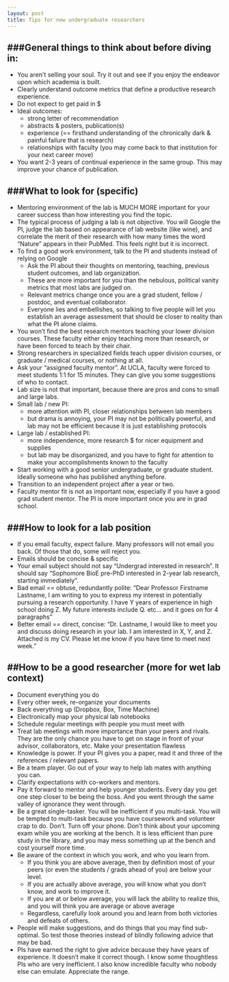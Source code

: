 ```yaml
---
layout: post
title: Tips for new undergraduate researchers
---
```


###General things to think about before diving in:
---
* You aren't selling your soul. Try it out and see if you enjoy the endeavor upon which academia is built.
* Clearly understand outcome metrics that define a productive research experience.
* Do not expect to get paid in $
* Ideal outcomes:
	* strong letter of recommendation
	* abstracts & posters, publication(s)
	* experience (== firsthand understanding of the chronically dark & painful failure that is research)
	* relationships with faculty (you may come back to that institution for your next career move)
* You want 2-3 years of continual experience in the same group. This may improve your chance of publication.

###What to look for (specific)
---
* Mentoring environment of the lab is MUCH MORE important for your career success than how interesting you find the topic.
* The typical process of judging a lab is not objective. You will Google the PI, judge the lab based on appearance of lab website (like wine), and correlate the merit of their research with how many times the word “Nature” appears in their PubMed. This feels right but it is incorrect.
* To find a good work environment, talk to the PI and students instead of relying on Google
	* Ask the PI about their thoughts on mentoring, teaching, previous student outcomes, and lab organization.
	* These are more important for you than the nebulous, political vanity metrics that most labs are judged on.
	* Relevant metrics change once you are a grad student, fellow / postdoc, and eventual collaborator.
	* Everyone lies and embellishes, so talking to five people will let you establish an average assessment that should be closer to reality than what the PI alone claims.
* You won’t find the best research mentors teaching your lower division courses. These faculty either enjoy teaching more than research, or have been forced to teach by their chair.
* Strong researchers in specialized fields teach upper division courses, or graduate / medical courses, or nothing at all.
* Ask your “assigned faculty mentor”. At UCLA, faculty were forced to meet students 1:1 for 15 minutes. They can give you some suggestions of who to contact.
* Lab size is not that important, because there are pros and cons to small and large labs.
* Small lab / new PI:
	* more attention with PI, closer relationships between lab members
	* but drama is annoying, your PI may not be politically powerful, and lab may not be efficient because it is just establishing protocols
* Large lab / established PI:
	* more independence, more research $ for nicer equipment and supplies
	* but lab may be disorganized, and you have to fight for attention to make your accomplishments known to the faculty
* Start working with a good senior undergraduate, or graduate student. Ideally someone who has published anything before.
* Transition to an independent project after a year or two.
* Faculty mentor fit is not as important now, especially if you have a good grad student mentor. The PI is more important once you are in grad school.

###How to look for a lab position
---

* If you email faculty, expect failure. Many professors will not email you back. Of those that do, some will reject you.
* Emails should be concise & specific
* Your email subject should not say “Undergrad interested in research”. It should say “Sophomore BioE pre-PhD interested in 2-year lab research, starting immediately”.
* Bad email == obtuse, redundantly polite: “Dear Professor Firstname Lastname, I am writing to you to express my interest in potentially pursuing a research opportunity. I have Y years of experience in high school doing Z. My future interests include Q. etc… and it goes on for 4 paragraphs”
* Better email == direct, concise: “Dr. Lastname, I would like to meet you and discuss doing research in your lab. I am interested in X, Y, and Z. Attached is my CV. Please let me know if you have time to meet next week.”

##How to be a good researcher (more for wet lab context)
---
* Document everything you do
* Every other week, re-organize your documents
* Back everything up (Dropbox, Box, Time Machine)
* Electronically map your physical lab notebooks
* Schedule regular meetings with people you must meet with
* Treat lab meetings with more importance than your peers and rivals. They are the only chance you have to get on stage in front of your advisor, collaborators, etc. Make your presentation flawless
* Knowledge is power. If your PI gives you a paper, read it and three of the references / relevant papers.
* Be a team player. Go out of your way to help lab mates with anything you can.
* Clarify expectations with co-workers and mentors.
* Pay it forward to mentor and help younger students. Every day you get one step closer to be being the boss. And you went through the same valley of ignorance they went through.
* Be a great single-tasker. You will be inefficient if you multi-task. You will be tempted to multi-task because you have coursework and volunteer crap to do. Don’t. Turn off your phone. Don’t think about your upcoming exam while you are working at the bench. It is less efficient than pure study in the library, and you may mess something up at the bench and cost yourself more time.
* Be aware of the context in which you work, and who you learn from.
	* If you think you are above average, then by definition most of your peers (or even the students / grads ahead of you) are below your level.
	* If you are actually above average, you will know what you don’t know, and work to improve it.
	* If you are at or below average, you will lack the ability to realize this, and you will think you are average or above average
	* Regardless, carefully look around you and learn from both victories and defeats of others.
* People will make suggestions, and do things that you may find sub-optimal. So test those theories instead of blindly following advice that may be bad.
* PIs have earned the right to give advice because they have years of experience. It doesn’t make it correct though. I know some thoughtless PIs who are very inefficient. I also know incredible faculty who nobody else can emulate. Appreciate the range.